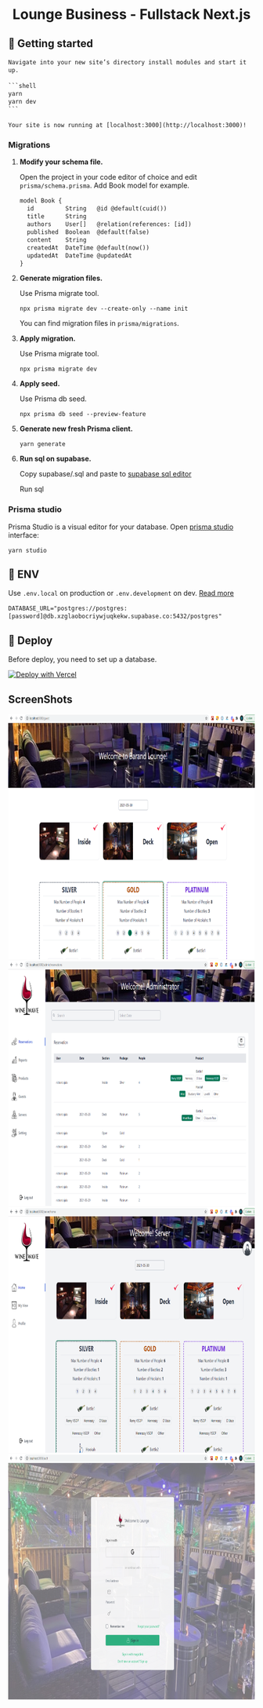 <h1 align="center">
  Lounge Business - Fullstack Next.js
</h1>

## 🚀 Getting started

    Navigate into your new site’s directory install modules and start it up.

    ```shell
    yarn
    yarn dev
    ```
    
    Your site is now running at [localhost:3000](http://localhost:3000)!

### Migrations

1.  **Modify your schema file.**

    Open the project in your code editor of choice and edit `prisma/schema.prisma`. Add Book model for example.

    ```prisma
    model Book {
      id         String   @id @default(cuid())
      title      String
      authors    User[]   @relation(references: [id])
      published  Boolean  @default(false)
      content    String
      createdAt  DateTime @default(now())
      updatedAt  DateTime @updatedAt
    }
    ```
    
1.  **Generate migration files.**

    Use Prisma migrate tool.

    ```shell
    npx prisma migrate dev --create-only --name init
    ```
    
    You can find migration files in `prisma/migrations`.
    
1.  **Apply migration.**

    Use Prisma migrate tool.

    ```shell
    npx prisma migrate dev
    ```

1.  **Apply seed.**

    Use Prisma db seed.

    ```shell
    npx prisma db seed --preview-feature
    ``` 

1.  **Generate new fresh Prisma client.**

    ```shell
    yarn generate
    ```

1. **Run sql on supabase.**
      
    Copy supabase/.sql and paste to [supabase sql editor](https://app.supabase.io/project/pulostcrffoezivocrdm/editor/sql)

    Run sql 

### Prisma studio

Prisma Studio is a visual editor for your database.
Open [prisma studio](https://www.prisma.io/docs/reference/tools-and-interfaces/prisma-studio) interface:

```
yarn studio
```

## 📜 ENV

Use `.env.local` on production or `.env.development` on dev. [Read more](https://nextjs.org/docs/basic-features/environment-variables)

```
DATABASE_URL="postgres://postgres:[password]@db.xzglaobocriywjuqkekw.supabase.co:5432/postgres"
```
## 💫 Deploy

Before deploy, you need to set up a database.

[![Deploy with Vercel](https://vercel.com/button)](https://vercel.com/import/project?template=https://github.com/likewagon/Lounge-Nextjs-TS-Supabase-Prisma)

## ScreenShots

<img src="./screenshots/guest.png" width="1000px" height="500px">



<img src="./screenshots/admin.png" width="1000px" height="500px">



<img src="./screenshots/server.png" width="1000px" height="500px">



<img src="./screenshots/auth.png" width="1000px" height="500px">